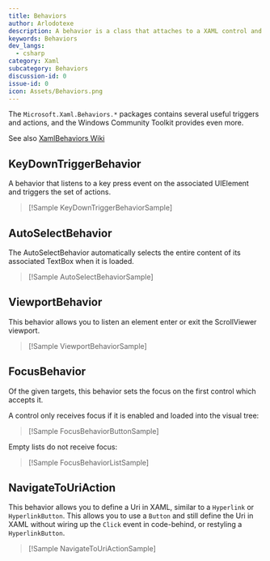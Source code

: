 ```yaml
---
title: Behaviors
author: Arlodotexe
description: A behavior is a class that attaches to a XAML control and invokes an Action when triggered. 
keywords: Behaviors
dev_langs:
  - csharp
category: Xaml
subcategory: Behaviors
discussion-id: 0
issue-id: 0
icon: Assets/Behaviors.png
---
```


The `Microsoft.Xaml.Behaviors.*` packages contains several useful triggers and actions, and the Windows Community Toolkit provides even more.

See also [XamlBehaviors Wiki](https://github.com/Microsoft/XamlBehaviors/wiki)

## KeyDownTriggerBehavior

A behavior that listens to a key press event on the associated UIElement and triggers the set of actions.

> [!Sample KeyDownTriggerBehaviorSample]

## AutoSelectBehavior

The AutoSelectBehavior automatically selects the entire content of its associated TextBox when it is loaded.

> [!Sample AutoSelectBehaviorSample]

## ViewportBehavior

This behavior allows you to listen an element enter or exit the ScrollViewer viewport.

> [!Sample ViewportBehaviorSample]

## FocusBehavior

Of the given targets, this behavior sets the focus on the first control which accepts it.

A control only receives focus if it is enabled and loaded into the visual tree:
> [!Sample FocusBehaviorButtonSample]

Empty lists do not receive focus:
> [!Sample FocusBehaviorListSample]

## NavigateToUriAction

This behavior allows you to define a Uri in XAML, similar to a `Hyperlink` or `HyperlinkButton`. This allows you to use a `Button` and still define the Uri in XAML without wiring up the `Click` event in code-behind, or restyling a `HyperlinkButton`.

> [!Sample NavigateToUriActionSample]

